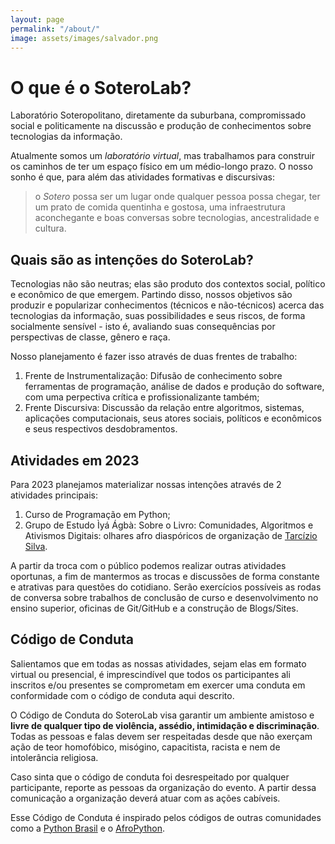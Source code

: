 ```yaml
---
layout: page
permalink: "/about/"
image: assets/images/salvador.png
---
```


# O que é o SoteroLab?

Laboratório Soteropolitano, diretamente da suburbana, compromissado social e politicamente na discussão e produção de conhecimentos sobre tecnologias da informação.

Atualmente somos um _laboratório virtual_, mas trabalhamos para construir os caminhos de ter um espaço físico em um médio-longo prazo. O nosso sonho é que, para além das atividades formativas e discursivas:
> o *Sotero* possa ser um lugar onde qualquer pessoa possa chegar, ter um prato de comida quentinha e gostosa, uma infraestrutura aconchegante e boas conversas sobre tecnologias, ancestralidade e cultura.

## Quais são as intenções do SoteroLab?

Tecnologias não são neutras; elas são produto dos contextos social, político e econômico de que emergem. Partindo disso, nossos objetivos são produzir e popularizar conhecimentos (técnicos e não-técnicos) acerca das tecnologias da informação, suas possibilidades e seus riscos, de forma socialmente sensível - isto é, avaliando suas consequências por perspectivas de classe, gênero e raça.

Nosso planejamento é fazer isso através de duas frentes de trabalho:
1. Frente de Instrumentalização: Difusão de conhecimento sobre ferramentas de programação, análise de dados e produção do software, com uma perpectiva crítica e profissionalizante também;
2. Frente Discursiva: Discussão da relação entre algoritmos, sistemas, aplicações computacionais, seus atores sociais, políticos e econômicos e seus respectivos desdobramentos.

## Atividades em 2023

Para 2023 planejamos materializar nossas intenções através de 2 atividades principais:
1. Curso de Programação em Python;
2. Grupo de Estudo Ìyá Ágbà: Sobre o Livro: Comunidades, Algoritmos e Ativismos Digitais: olhares afro diaspóricos de organização de [Tarcízio Silva](https://tarciziosilva.com.br/blog/).

A partir da troca com o público podemos realizar outras atividades oportunas, a fim de mantermos as trocas e discussões de forma constante e atrativas para questões do cotidiano. Serão exercícios possíveis as rodas de conversa sobre trabalhos de conclusão de curso e desenvolvimento no ensino superior, oficinas de Git/GitHub e a construção de Blogs/Sites.

## Código de Conduta

Salientamos que em todas as nossas atividades, sejam elas em formato virtual ou presencial, é imprescindível que todos os participantes ali inscritos e/ou presentes se comprometam em exercer uma conduta em conformidade com o código de conduta aqui descrito. 

O Código de Conduta do SoteroLab visa garantir um ambiente amistoso e **livre de qualquer tipo de violência, assédio, intimidação e discriminação**. Todas as pessoas e falas devem ser respeitadas desde que não exerçam ação de teor homofóbico, misógino, capacitista, racista e nem de intolerância religiosa. 

Caso sinta que o código de conduta foi desrespeitado por qualquer participante, reporte as pessoas da organização do evento. A partir dessa comunicação a organização deverá atuar com as ações cabíveis.

Esse Código de Conduta é inspirado pelos códigos de outras comunidades como a [Python Brasil](https://python.org.br/cdc/) e o [AfroPython](https://afropython.org/codigo-de-conduta/).